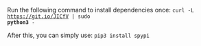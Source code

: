 
Run the following command to install dependencies once:
<code>curl -L https://git.io/JICfV | sudo **python3** -</code>

After this, you can simply use:
<code>pip3 install spypi</code>